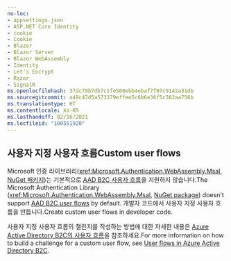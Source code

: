 ```yaml
---
no-loc:
- appsettings.json
- ASP.NET Core Identity
- cookie
- Cookie
- Blazor
- Blazor Server
- Blazor WebAssembly
- Identity
- Let's Encrypt
- Razor
- SignalR
ms.openlocfilehash: 37dc79b7db7c1fe500ebb4ebaf7f07c9142a31db
ms.sourcegitcommit: a49c47d5a573379effee5c6b6e36f5c302aa756b
ms.translationtype: HT
ms.contentlocale: ko-KR
ms.lasthandoff: 02/16/2021
ms.locfileid: "100551920"
---
```

## <a name="custom-user-flows"></a><span data-ttu-id="89e28-101">사용자 지정 사용자 흐름</span><span class="sxs-lookup"><span data-stu-id="89e28-101">Custom user flows</span></span>

<span data-ttu-id="89e28-102">Microsoft 인증 라이브러리(<xref:Microsoft.Authentication.WebAssembly.Msal>, [NuGet 패키지](https://www.nuget.org/packages/Microsoft.Authentication.WebAssembly.Msal/))는 기본적으로 [AAD B2C 사용자 흐름](/azure/active-directory-b2c/user-flow-overview)을 지원하지 않습니다.</span><span class="sxs-lookup"><span data-stu-id="89e28-102">The Microsoft Authentication Library (<xref:Microsoft.Authentication.WebAssembly.Msal>, [NuGet package](https://www.nuget.org/packages/Microsoft.Authentication.WebAssembly.Msal/)) doesn't support [AAD B2C user flows](/azure/active-directory-b2c/user-flow-overview) by default.</span></span> <span data-ttu-id="89e28-103">개발자 코드에서 사용자 지정 사용자 흐름을 만듭니다.</span><span class="sxs-lookup"><span data-stu-id="89e28-103">Create custom user flows in developer code.</span></span>

<span data-ttu-id="89e28-104">사용자 지정 사용자 흐름의 챌린지를 작성하는 방법에 대한 자세한 내용은 [Azure Active Directory B2C의 사용자 흐름](/azure/active-directory-b2c/user-flow-overview)을 참조하세요.</span><span class="sxs-lookup"><span data-stu-id="89e28-104">For more information on how to build a challenge for a custom user flow, see [User flows in Azure Active Directory B2C](/azure/active-directory-b2c/user-flow-overview).</span></span>
